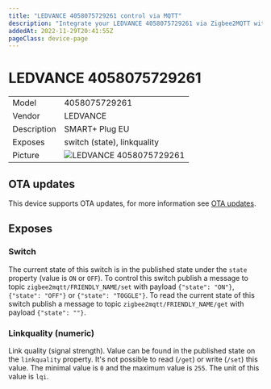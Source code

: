 ```yaml
---
title: "LEDVANCE 4058075729261 control via MQTT"
description: "Integrate your LEDVANCE 4058075729261 via Zigbee2MQTT with whatever smart home infrastructure you are using without the vendor's bridge or gateway."
addedAt: 2022-11-29T20:41:55Z
pageClass: device-page
---
```


<!-- !!!! -->
<!-- ATTENTION: This file is auto-generated through docgen! -->
<!-- You can only edit the "Notes"-Section between the two comment lines "Notes BEGIN" and "Notes END". -->
<!-- Do not use h1 or h2 heading within "## Notes"-Section. -->
<!-- !!!! -->

# LEDVANCE 4058075729261

|     |     |
|-----|-----|
| Model | 4058075729261  |
| Vendor  | LEDVANCE  |
| Description | SMART+ Plug EU |
| Exposes | switch (state), linkquality |
| Picture | ![LEDVANCE 4058075729261](https://www.zigbee2mqtt.io/images/devices/4058075729261.jpg) |


<!-- Notes BEGIN: You can edit here. Add "## Notes" headline if not already present. -->


<!-- Notes END: Do not edit below this line -->

## OTA updates
This device supports OTA updates, for more information see [OTA updates](../guide/usage/ota_updates.md).



## Exposes

### Switch 
The current state of this switch is in the published state under the `state` property (value is `ON` or `OFF`).
To control this switch publish a message to topic `zigbee2mqtt/FRIENDLY_NAME/set` with payload `{"state": "ON"}`, `{"state": "OFF"}` or `{"state": "TOGGLE"}`.
To read the current state of this switch publish a message to topic `zigbee2mqtt/FRIENDLY_NAME/get` with payload `{"state": ""}`.

### Linkquality (numeric)
Link quality (signal strength).
Value can be found in the published state on the `linkquality` property.
It's not possible to read (`/get`) or write (`/set`) this value.
The minimal value is `0` and the maximum value is `255`.
The unit of this value is `lqi`.

